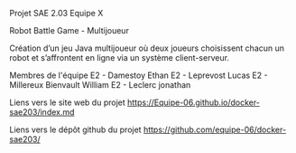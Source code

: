 Projet SAE 2.03 Equipe X

Robot Battle Game - Multijoueur

Création d’un jeu Java multijoueur où deux joueurs choisissent chacun un robot et s’affrontent en ligne via un système client-serveur.

Membres de l'équipe
E2 - Damestoy  Ethan
E2 - Leprevost Lucas
E2 - Millereux Bienvault William
E2 - Leclerc   jonathan

Liens vers le site web du projet
https://Equipe-06.github.io/docker-sae203/index.md

Liens vers le dépôt github du projet
https://github.com/equipe-06/docker-sae203/
